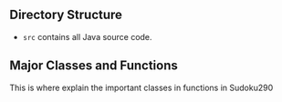 ## Directory Structure

* `src` contains all Java source code.

## Major Classes and Functions

This is where explain the important classes in functions in Sudoku290

